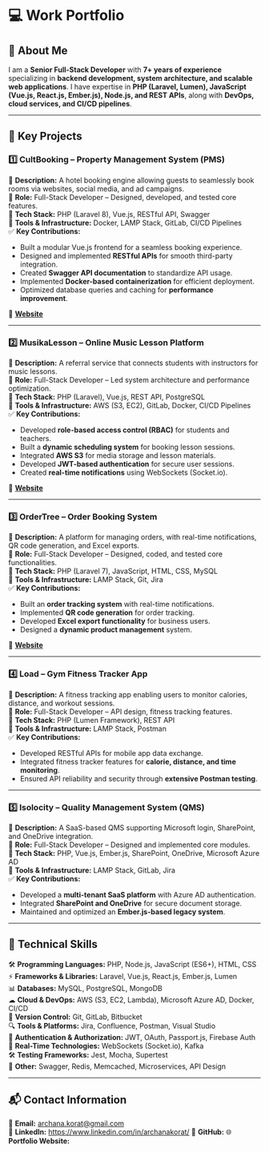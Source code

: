 # 💻 Work Portfolio

## 👋 About Me
I am a **Senior Full-Stack Developer** with **7+ years of experience** specializing in **backend development, system architecture, and scalable web applications**. I have expertise in **PHP (Laravel, Lumen), JavaScript (Vue.js, React.js, Ember.js), Node.js, and REST APIs**, along with **DevOps, cloud services, and CI/CD pipelines**.

---

## 🚀 Key Projects

### 1️⃣ CultBooking – **Property Management System (PMS)**  
🔹 **Description:** A hotel booking engine allowing guests to seamlessly book rooms via websites, social media, and ad campaigns.  
🔹 **Role:** Full-Stack Developer – Designed, developed, and tested core features.  
🔹 **Tech Stack:** PHP (Laravel 8), Vue.js, RESTful API, Swagger  
🔹 **Tools & Infrastructure:** Docker, LAMP Stack, GitLab, CI/CD Pipelines  
✅ **Key Contributions:**
- Built a modular Vue.js frontend for a seamless booking experience.
- Designed and implemented **RESTful APIs** for smooth third-party integration.
- Created **Swagger API documentation** to standardize API usage.
- Implemented **Docker-based containerization** for efficient deployment.
- Optimized database queries and caching for **performance improvement**.

🔗 **[Website](https://www.cultbooking.com/en)**

---

### 2️⃣ MusikaLesson – **Online Music Lesson Platform**  
🔹 **Description:** A referral service that connects students with instructors for music lessons.  
🔹 **Role:** Full-Stack Developer – Led system architecture and performance optimization.  
🔹 **Tech Stack:** PHP (Laravel), Vue.js, REST API, PostgreSQL  
🔹 **Tools & Infrastructure:** AWS (S3, EC2), GitLab, Docker, CI/CD Pipelines  
✅ **Key Contributions:**
- Developed **role-based access control (RBAC)** for students and teachers.
- Built a **dynamic scheduling system** for booking lesson sessions.
- Integrated **AWS S3** for media storage and lesson materials.
- Developed **JWT-based authentication** for secure user sessions.
- Created **real-time notifications** using WebSockets (Socket.io).

🔗 **[Website](https://www.musikalessons.com/)**

---

### 3️⃣ OrderTree – **Order Booking System**  
🔹 **Description:** A platform for managing orders, with real-time notifications, QR code generation, and Excel exports.  
🔹 **Role:** Full-Stack Developer – Designed, coded, and tested core functionalities.  
🔹 **Tech Stack:** PHP (Laravel 7), JavaScript, HTML, CSS, MySQL  
🔹 **Tools & Infrastructure:** LAMP Stack, Git, Jira  
✅ **Key Contributions:**
- Built an **order tracking system** with real-time notifications.
- Implemented **QR code generation** for order tracking.
- Developed **Excel export functionality** for business users.
- Designed a **dynamic product management** system.

🔗 **[Website](https://www.ordertree.io/)**

---

### 4️⃣ Load – **Gym Fitness Tracker App**  
🔹 **Description:** A fitness tracking app enabling users to monitor calories, distance, and workout sessions.  
🔹 **Role:** Full-Stack Developer – API design, fitness tracking features.  
🔹 **Tech Stack:** PHP (Lumen Framework), REST API  
🔹 **Tools & Infrastructure:** LAMP Stack, Postman  
✅ **Key Contributions:**
- Developed RESTful APIs for mobile app data exchange.
- Integrated fitness tracker features for **calorie, distance, and time monitoring**.
- Ensured API reliability and security through **extensive Postman testing**.

---

### 5️⃣ Isolocity – **Quality Management System (QMS)**  
🔹 **Description:** A SaaS-based QMS supporting Microsoft login, SharePoint, and OneDrive integration.  
🔹 **Role:** Full-Stack Developer – Designed and implemented core modules.  
🔹 **Tech Stack:** PHP, Vue.js, Ember.js, SharePoint, OneDrive, Microsoft Azure AD  
🔹 **Tools & Infrastructure:** LAMP Stack, GitLab, Jira  
✅ **Key Contributions:**
- Developed a **multi-tenant SaaS platform** with Azure AD authentication.
- Integrated **SharePoint and OneDrive** for secure document storage.
- Maintained and optimized an **Ember.js-based legacy system**.

---

## 🔧 Technical Skills

🛠 **Programming Languages:** PHP, Node.js, JavaScript (ES6+), HTML, CSS  
⚡ **Frameworks & Libraries:** Laravel, Vue.js, React.js, Ember.js, Lumen  
📊 **Databases:** MySQL, PostgreSQL, MongoDB  
☁ **Cloud & DevOps:** AWS (S3, EC2, Lambda), Microsoft Azure AD, Docker, CI/CD  
🔗 **Version Control:** Git, GitLab, Bitbucket  
🔍 **Tools & Platforms:** Jira, Confluence, Postman, Visual Studio  
🔐 **Authentication & Authorization:** JWT, OAuth, Passport.js, Firebase Auth  
🔄 **Real-Time Technologies:** WebSockets (Socket.io), Kafka  
🛠 **Testing Frameworks:** Jest, Mocha, Supertest  
📜 **Other:** Swagger, Redis, Memcached, Microservices, API Design  

---

## 📬 Contact Information
📧 **Email:** archana.korat@gmail.com  
🔗 **LinkedIn:** https://www.linkedin.com/in/archanakorat/ 
🐙 **GitHub:** 
🌐 **Portfolio Website:**  
